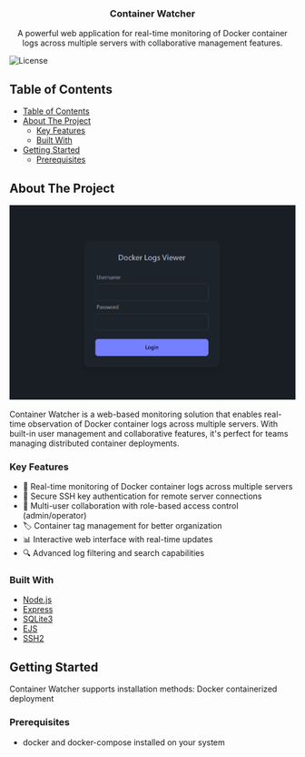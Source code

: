 <div align="center">
<h3 align="center">Container Watcher</h3>

<p align="center">
A powerful web application for real-time monitoring of Docker container logs across multiple servers with collaborative management features.
<br/>
</div>

![License](https://img.shields.io/github/license/jerell2isekai/container-watcher)

## Table of Contents

- [Table of Contents](#table-of-contents)
- [About The Project](#about-the-project)
  - [Key Features](#key-features)
  - [Built With](#built-with)
- [Getting Started](#getting-started)
  - [Prerequisites](#prerequisites)

## About The Project

![Screenshot](docs/images/demo.png)

Container Watcher is a web-based monitoring solution that enables real-time observation of Docker container logs across multiple servers. With built-in user management and collaborative features, it's perfect for teams managing distributed container deployments.

### Key Features

- 🔄 Real-time monitoring of Docker container logs across multiple servers
- 🔐 Secure SSH key authentication for remote server connections
- 👥 Multi-user collaboration with role-based access control (admin/operator)
- 🏷️ Container tag management for better organization
- 📊 Interactive web interface with real-time updates
- 🔍 Advanced log filtering and search capabilities

### Built With

* [Node.js](https://nodejs.org/)
* [Express](https://expressjs.com/)
* [SQLite3](https://www.sqlite.org/)
* [EJS](https://ejs.co/)
* [SSH2](https://github.com/mscdex/ssh2)

## Getting Started

Container Watcher supports installation methods: Docker containerized deployment

### Prerequisites

* docker and docker-compose installed on your system
